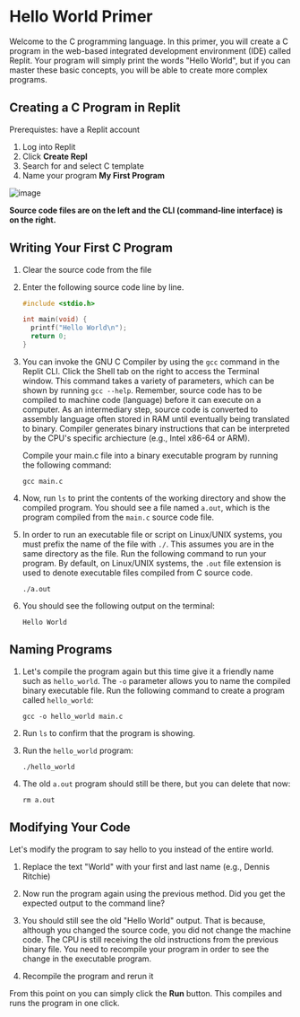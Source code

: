 # Hello World Primer

Welcome to the C programming language. In this primer, you will create a C program in the web-based integrated development environment (IDE) called Replit.
Your program will simply print the words "Hello World", but if you can master these basic concepts, you will be able to create more complex programs.

## Creating a C Program in Replit

Prerequistes: have a Replit account

1. Log into Replit
1. Click **Create Repl**
1. Search for and select C template
1. Name your program **My First Program**

![image](https://github.com/it-academy-svhec/intro-to-programming/assets/61634762/a0574977-cc54-486b-969f-6602f1bfc871)

**Source code files are on the left and the CLI (command-line interface) is on the right.**

## Writing Your First C Program

1.  Clear the source code from the file
1.  Enter the following source code line by line.

    ```C
    #include <stdio.h>

    int main(void) {
      printf("Hello World\n");
      return 0;
    }
    ```

1.  You can invoke the GNU C Compiler by using the `gcc` command in the Replit CLI. Click the Shell tab on the right to access the Terminal window. This command takes a variety of parameters, which can be shown by running `gcc --help`. Remember, source code has to be compiled to machine code (language) before it can execute on a computer. As an intermediary step, source code is converted to assembly language often stored in RAM until eventually being translated to binary. Compiler generates binary instructions that can be interpreted by the CPU's specific archiecture (e.g., Intel x86-64 or ARM).

    Compile your main.c file into a binary executable program by running the following command:

        gcc main.c

1.  Now, run `ls` to print the contents of the working directory and show the compiled program. You should see a file named `a.out`, which is the program compiled from the `main.c` source code file.

1.  In order to run an executable file or script on Linux/UNIX systems, you must prefix the name of the file with `./`. This assumes you are in the same directory as the file. Run the following command to run your program. By default, on Linux/UNIX systems, the `.out` file extension is used to denote executable files compiled from C source code.

        ./a.out

1.  You should see the following output on the terminal:

        Hello World

## Naming Programs

1.  Let's compile the program again but this time give it a friendly name such as `hello_world`. The `-o` parameter allows you to name the compiled binary executable file. Run the following command to create a program called `hello_world`:

        gcc -o hello_world main.c

1.  Run `ls` to confirm that the program is showing.

1.  Run the `hello_world` program:

        ./hello_world

1.  The old `a.out` program should still be there, but you can delete that now:

        rm a.out

## Modifying Your Code

Let's modify the program to say hello to you instead of the entire world.

1. Replace the text "World" with your first and last name (e.g., Dennis Ritchie)

1. Now run the program again using the previous method. Did you get the expected output to the command line?

1. You should still see the old "Hello World" output. That is because, although you changed the source code, you did not change the machine code. The CPU is still receiving the old instructions from the previous binary file. You need to recompile your program in order to see the change in the executable program.

1. Recompile the program and rerun it

From this point on you can simply click the **Run** button. This compiles and runs the program in one click.
